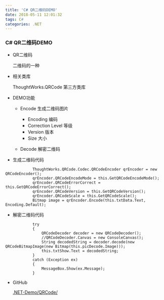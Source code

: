 ```yaml
---
title: 'C# QR二维码DEMO'
date: 2018-05-11 12:01:32
tags: C#
categories: .NET
---
```


### C# QR二维码DEMO

- QR二维码

	二维码的一种

- 相关类库

	ThoughtWorks.QRCode 第三方类库

- DEMO功能

	- Encode 生成二维码图片

		- Encoding 编码
		- Correction Level 等级
		- Version 版本
		- Size 大小

	- Decode 解密二维码
	
- 生成二维码代码

```
            ThoughtWorks.QRCode.Codec.QRCodeEncoder qrEncoder = new QRCodeEncoder();
            qrEncoder.QRCodeEncodeMode = this.GetQRCodeEncodeMode();
            qrEncoder.QRCodeErrorCorrect = this.GetQRCodeErrorCorrect();
            qrEncoder.QRCodeVersion = this.GetQRCodeVersion();
            qrEncoder.QRCodeScale = this.GetQRCodeScale();
            Bitmap image = qrEncoder.Encode(this.txtData.Text, Encoding.Default);
```

- 解密二维码代码

```
            try
            {
                QRCodeDecoder decoder = new QRCodeDecoder();
                //QRCodeDecoder.Canvas = new ConsoleCanvas();
                String decodedString = decoder.decode(new QRCodeBitmapImage(new Bitmap(this.picDecode.Image)));
                this.txtShow.Text = decodedString;
            }
            catch (Exception ex)
            {
                MessageBox.Show(ex.Message);
            }
```

- GitHub

	[.NET-Demo/QRCode/](https://github.com/BMBH/.NET-Demo/tree/master/QRCode)

